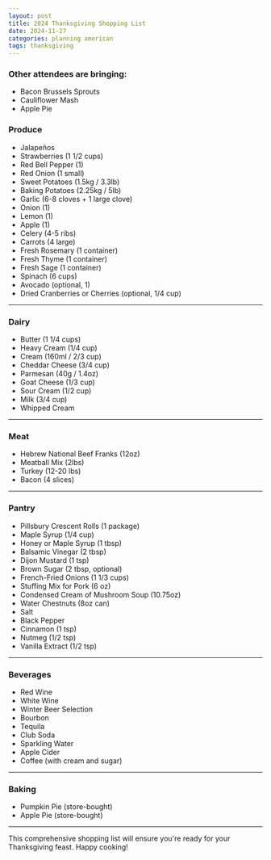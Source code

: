 ```yaml
---
layout: post
title: 2024 Thanksgiving Shopping List
date: 2024-11-27
categories: planning american
tags: thanksgiving
---
```


### Other attendees are bringing:
- Bacon Brussels Sprouts
- Cauliflower Mash
- Apple Pie


### Produce
- Jalapeños
- Strawberries (1 1/2 cups)
- Red Bell Pepper (1)
- Red Onion (1 small)
- Sweet Potatoes (1.5kg / 3.3lb)
- Baking Potatoes (2.25kg / 5lb)
- Garlic (6-8 cloves + 1 large clove)
- Onion (1)
- Lemon (1)
- Apple (1)
- Celery (4-5 ribs)
- Carrots (4 large)
- Fresh Rosemary (1 container)
- Fresh Thyme (1 container)
- Fresh Sage (1 container)
- Spinach (6 cups)
- Avocado (optional, 1)
- Dried Cranberries or Cherries (optional, 1/4 cup)

---

### Dairy
- Butter (1 1/4 cups)
- Heavy Cream (1/4 cup)
- Cream (160ml / 2/3 cup)
- Cheddar Cheese (3/4 cup)
- Parmesan (40g / 1.4oz)
- Goat Cheese (1/3 cup)
- Sour Cream (1/2 cup)
- Milk (3/4 cup)
- Whipped Cream

---

### Meat
- Hebrew National Beef Franks (12oz)
- Meatball Mix (2lbs)
- Turkey (12-20 lbs)
- Bacon (4 slices)

---

### Pantry
- Pillsbury Crescent Rolls (1 package)
- Maple Syrup (1/4 cup)
- Honey or Maple Syrup (1 tbsp)
- Balsamic Vinegar (2 tbsp)
- Dijon Mustard (1 tsp)
- Brown Sugar (2 tbsp, optional)
- French-Fried Onions (1 1/3 cups)
- Stuffing Mix for Pork (6 oz)
- Condensed Cream of Mushroom Soup (10.75oz)
- Water Chestnuts (8oz can)
- Salt
- Black Pepper
- Cinnamon (1 tsp)
- Nutmeg (1/2 tsp)
- Vanilla Extract (1/2 tsp)

---

### Beverages
- Red Wine
- White Wine
- Winter Beer Selection
- Bourbon
- Tequila
- Club Soda
- Sparkling Water
- Apple Cider
- Coffee (with cream and sugar)

---

### Baking
- Pumpkin Pie (store-bought)
- Apple Pie (store-bought)

---

This comprehensive shopping list will ensure you're ready for your Thanksgiving feast. Happy cooking!
